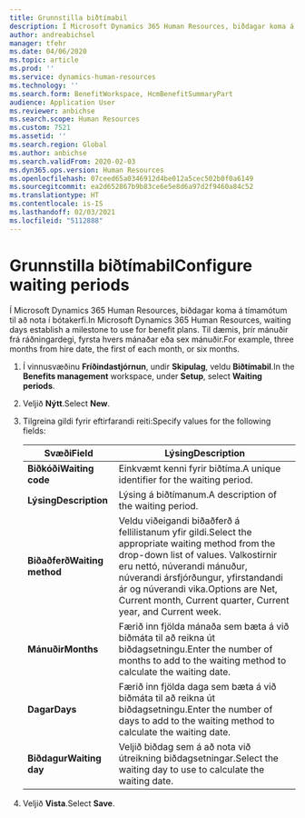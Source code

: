 ```yaml
---
title: Grunnstilla biðtímabil
description: Í Microsoft Dynamics 365 Human Resources, biðdagar koma á tímamótum til að nota í bótakerfi.
author: andreabichsel
manager: tfehr
ms.date: 04/06/2020
ms.topic: article
ms.prod: ''
ms.service: dynamics-human-resources
ms.technology: ''
ms.search.form: BenefitWorkspace, HcmBenefitSummaryPart
audience: Application User
ms.reviewer: anbichse
ms.search.scope: Human Resources
ms.custom: 7521
ms.assetid: ''
ms.search.region: Global
ms.author: anbichse
ms.search.validFrom: 2020-02-03
ms.dyn365.ops.version: Human Resources
ms.openlocfilehash: 07ceed65a0346912d4be012a5cec502b0f0a6149
ms.sourcegitcommit: ea2d652867b9b83ce6e5e8d6a97d2f9460a84c52
ms.translationtype: HT
ms.contentlocale: is-IS
ms.lasthandoff: 02/03/2021
ms.locfileid: "5112888"
---
```

# <a name="configure-waiting-periods"></a><span data-ttu-id="264f9-103">Grunnstilla biðtímabil</span><span class="sxs-lookup"><span data-stu-id="264f9-103">Configure waiting periods</span></span>

<span data-ttu-id="264f9-104">Í Microsoft Dynamics 365 Human Resources, biðdagar koma á tímamótum til að nota í bótakerfi.</span><span class="sxs-lookup"><span data-stu-id="264f9-104">In Microsoft Dynamics 365 Human Resources, waiting days establish a milestone to use for benefit plans.</span></span> <span data-ttu-id="264f9-105">Til dæmis, þrír mánuðir frá ráðningardegi, fyrsta hvers mánaðar eða sex mánuðir.</span><span class="sxs-lookup"><span data-stu-id="264f9-105">For example, three months from hire date, the first of each month, or six months.</span></span>   

1. <span data-ttu-id="264f9-106">Í vinnusvæðinu **Fríðindastjórnun**, undir **Skipulag**, veldu **Biðtímabil**.</span><span class="sxs-lookup"><span data-stu-id="264f9-106">In the **Benefits management** workspace, under **Setup**, select **Waiting periods**.</span></span>

2. <span data-ttu-id="264f9-107">Veljið **Nýtt**.</span><span class="sxs-lookup"><span data-stu-id="264f9-107">Select **New**.</span></span>

3. <span data-ttu-id="264f9-108">Tilgreina gildi fyrir eftirfarandi reiti:</span><span class="sxs-lookup"><span data-stu-id="264f9-108">Specify values for the following fields:</span></span>

   | <span data-ttu-id="264f9-109">Svæði</span><span class="sxs-lookup"><span data-stu-id="264f9-109">Field</span></span> | <span data-ttu-id="264f9-110">Lýsing</span><span class="sxs-lookup"><span data-stu-id="264f9-110">Description</span></span> |
   | --- | --- |
   | <span data-ttu-id="264f9-111">**Biðkóði**</span><span class="sxs-lookup"><span data-stu-id="264f9-111">**Waiting code**</span></span> | <span data-ttu-id="264f9-112">Einkvæmt kenni fyrir biðtíma.</span><span class="sxs-lookup"><span data-stu-id="264f9-112">A unique identifier for the waiting period.</span></span> |
   | <span data-ttu-id="264f9-113">**Lýsing**</span><span class="sxs-lookup"><span data-stu-id="264f9-113">**Description**</span></span> | <span data-ttu-id="264f9-114">Lýsing á biðtímanum.</span><span class="sxs-lookup"><span data-stu-id="264f9-114">A description of the waiting period.</span></span> |
   | <span data-ttu-id="264f9-115">**Biðaðferð**</span><span class="sxs-lookup"><span data-stu-id="264f9-115">**Waiting method**</span></span> | <span data-ttu-id="264f9-116">Veldu viðeigandi biðaðferð á fellilistanum yfir gildi.</span><span class="sxs-lookup"><span data-stu-id="264f9-116">Select the appropriate waiting method from the drop-down list of values.</span></span> <span data-ttu-id="264f9-117">Valkostirnir eru nettó, núverandi mánuður, núverandi ársfjórðungur, yfirstandandi ár og núverandi vika.</span><span class="sxs-lookup"><span data-stu-id="264f9-117">Options are Net, Current month, Current quarter, Current year, and Current week.</span></span> |
   | <span data-ttu-id="264f9-118">**Mánuðir**</span><span class="sxs-lookup"><span data-stu-id="264f9-118">**Months**</span></span> | <span data-ttu-id="264f9-119">Færið inn fjölda mánaða sem bæta á við biðmáta til að reikna út biðdagsetningu.</span><span class="sxs-lookup"><span data-stu-id="264f9-119">Enter the number of months to add to the waiting method to calculate the waiting date.</span></span> |
   | <span data-ttu-id="264f9-120">**Dagar**</span><span class="sxs-lookup"><span data-stu-id="264f9-120">**Days**</span></span> | <span data-ttu-id="264f9-121">Færið inn fjölda daga sem bæta á við biðmáta til að reikna út biðdagsetningu.</span><span class="sxs-lookup"><span data-stu-id="264f9-121">Enter the number of days to add to the waiting method to calculate the waiting date.</span></span> |
   | <span data-ttu-id="264f9-122">**Biðdagur**</span><span class="sxs-lookup"><span data-stu-id="264f9-122">**Waiting day**</span></span> | <span data-ttu-id="264f9-123">Veljið biðdag sem á að nota við útreikning biðdagsetningar.</span><span class="sxs-lookup"><span data-stu-id="264f9-123">Select the waiting day to use to calculate the waiting date.</span></span> |

4. <span data-ttu-id="264f9-124">Veljið **Vista**.</span><span class="sxs-lookup"><span data-stu-id="264f9-124">Select **Save**.</span></span>
